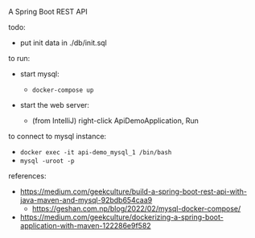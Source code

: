 A Spring Boot REST API

todo:
* put init data in ./db/init.sql

to run:

* start mysql:
  * `docker-compose up`

* start the web server:
  * (from IntelliJ) right-click ApiDemoApplication, Run

to connect to mysql instance:
* `docker exec -it api-demo_mysql_1 /bin/bash`
* `mysql -uroot -p`

references:
* https://medium.com/geekculture/build-a-spring-boot-rest-api-with-java-maven-and-mysql-92bdb654caa9
  * https://geshan.com.np/blog/2022/02/mysql-docker-compose/
* https://medium.com/geekculture/dockerizing-a-spring-boot-application-with-maven-122286e9f582